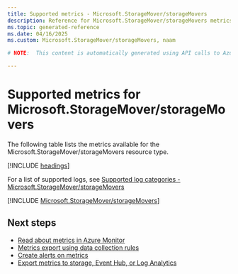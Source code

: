 ```yaml
---
title: Supported metrics - Microsoft.StorageMover/storageMovers
description: Reference for Microsoft.StorageMover/storageMovers metrics in Azure Monitor.
ms.topic: generated-reference
ms.date: 04/16/2025
ms.custom: Microsoft.StorageMover/storageMovers, naam

# NOTE:  This content is automatically generated using API calls to Azure. Any edits made on these files will be overwritten in the next run of the script. 

---
```


  
# Supported metrics for Microsoft.StorageMover/storageMovers
  
The following table lists the metrics available for the Microsoft.StorageMover/storageMovers resource type.  
  
  
[!INCLUDE [headings](~/reusable-content/ce-skilling/azure/includes/azure-monitor/reference/metrics/metrics-headings.md)]  
  
  
  
For a list of supported logs, see [Supported log categories - Microsoft.StorageMover/storageMovers](../supported-logs/microsoft-storagemover-storagemovers-logs.md)  
  
 

[!INCLUDE [Microsoft.StorageMover/storageMovers](~/reusable-content/ce-skilling/azure/includes/azure-monitor/reference/metrics/microsoft-storagemover-storagemovers-metrics-include.md)]  



## Next steps

- [Read about metrics in Azure Monitor](/azure/azure-monitor/data-platform)
- [Metrics export using data collection rules](/azure/azure-monitor/essentials/data-collection-metrics)
- [Create alerts on metrics](/azure/azure-monitor/alerts/alerts-overview)
- [Export metrics to storage, Event Hub, or Log Analytics](/azure/azure-monitor/essentials/platform-logs-overview)
